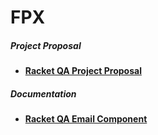 # FPX

##### Project Proposal
* <a href="https://github.com/Dossar/FP4-proposal" target="_blank">**Racket QA Project Proposal**</a>

##### Documentation
* [**Racket QA Email Component**][QA-Email Documentation]



<!-- Links -->
[QA-Email Documentation]: https://github.com/YongCho/FPX/blob/master/QA-Email/Documentation/Racket%20QA%20Email%20Functionality.md
[Project Proposal]: https://github.com/Dossar/FP4-proposal